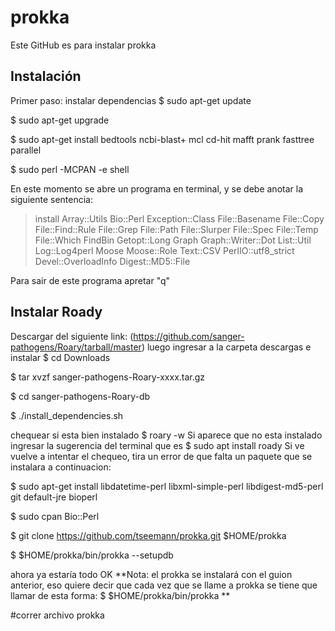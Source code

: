 # prokka
Este GitHub es para instalar prokka
## Instalación
Primer paso: instalar dependencias
$ sudo apt-get update

$ sudo apt-get upgrade

$ sudo apt-get install bedtools ncbi-blast+ mcl cd-hit mafft prank fasttree parallel

$ sudo perl -MCPAN -e shell

En este momento se abre un programa en terminal, y se debe anotar la siguiente sentencia:

> install Array::Utils Bio::Perl Exception::Class File::Basename File::Copy File::Find::Rule File::Grep File::Path File::Slurper File::Spec File::Temp File::Which FindBin Getopt::Long Graph Graph::Writer::Dot List::Util Log::Log4perl Moose Moose::Role Text::CSV PerlIO::utf8_strict Devel::OverloadInfo Digest::MD5::File

Para sair de este programa apretar "q"

## Instalar Roady
Descargar del siguiente link: (https://github.com/sanger-pathogens/Roary/tarball/master) 
luego ingresar a la carpeta descargas e instalar
$ cd Downloads

$ tar xvzf sanger-pathogens-Roary-xxxx.tar.gz

$ cd sanger-pathogens-Roary-db

$ ./install_dependencies.sh

chequear si esta bien instalado
$ roary -w
Si aparece que no esta instalado ingresar la sugerencia del terminal que es
$ sudo apt install roady
Si ve vuelve a intentar el chequeo, tira un error de que falta un paquete que se instalara a continuacion:

$ sudo apt-get install libdatetime-perl libxml-simple-perl libdigest-md5-perl git default-jre bioperl

$ sudo cpan Bio::Perl

$ git clone https://github.com/tseemann/prokka.git $HOME/prokka

$ $HOME/prokka/bin/prokka --setupdb

ahora ya estaría todo OK **Nota: el prokka se instalará con el guion anterior, eso quiere decir que cada vez que se llame a prokka se tiene que llamar de esta forma: $ $HOME/prokka/bin/prokka **

#correr archivo prokka
